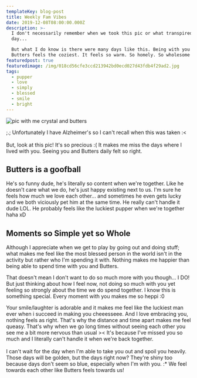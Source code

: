 ```yaml
---
templateKey: blog-post
title: Weekly Fam Vibes
date: 2019-12-08T08:00:00.000Z
description: >-
  I don't necessarily remember when we took this pic or what transpired that
  day...

  But what I do know is there were many days like this. Being with you and
  Butters feels the coziest. It feels so warm. So homely. So wholesome ^.^ 
featuredpost: true
featuredimage: /img/018cd56cfe3ccd213942bd0ecd027d43fdb4f29ad2.jpg
tags:
  - pupper
  - love
  - simply
  - blessed
  - smile
  - bright
---
```

![pic with me crystal and butters](/img/018cd56cfe3ccd213942bd0ecd027d43fdb4f29ad2.jpg)

;.; Unfortunately I have Alzheimer's so I can't recall when this was taken :<\
\
But, look at this pic! It's so precious :( It makes me miss the days where I lived with you. Seeing you and Butters daily felt so right. 

## Butters is a goofball

He's so funny dude, he's literally so content when we're together. Like he doesn't care what we do, he's just happy existing next to us. I'm sure he feels how much we love each other... and sometimes he even gets lucky and we both viciously pet him at the same time. He really can't handle it dude LOL. He probably feels like the luckiest pupper when we're together haha xD

## Moments so Simple yet so Whole

Although I appreciate when we get to play by going out and doing stuff; what makes me feel like the most blessed person in the world isn't in the activity but rather who I'm spending it with. Nothing makes me happier than being able to spend time with you and Butters. 

That doesn't mean I don't want to do so much more with you though... I DO! But just thinking about how I feel now, not doing so much with you yet feeling so strongly about the time we do spend together. I know this is something special. Every moment with you makes me so heppi :0 

Your smile/laughter is adorable and it makes me feel like the luckiest man ever when i succeed in making you cheeesseee. And I love embracing you, nothing feels as right. That's why the distance and time apart makes me feel queasy. That's why when we go long times without seeing each other you see me a bit more nervous than usual >< It's because I've missed you so much and I literally can't handle it when we're back together.\
\
I can't wait for the day when I'm able to take you out and spoil you heavily. Those days will be golden, but the days right now? They're shiny too because days don't seem so blue, especially when I'm with you. :* We feel towards each other like Butters feels towards us!
